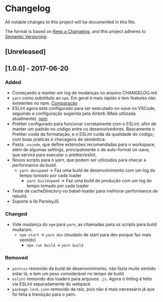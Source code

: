 # Changelog
All notable changes to this project will be documented in this file.

The format is based on [Keep a Changelog](https://keepachangelog.com/en/1.0.0/),
and this project adheres to [Semantic Versioning](https://semver.org/spec/v2.0.0.html).

## [Unreleased]

## [1.0.0] - 2017-06-20
### Added
- Começando a manter um log de mudanças no arquivo CHANGELOG.md
- `yarn` como substituto ao `npm`. Em geral é mais rápido e tem features não existentes no npm. [Comparação](https://stackshare.io/stackups/npm-vs-yarn)
- ESLint agora está configurado para ser executado on-save no VSCode, seguindo a configuração sugerida pela Airbnb (Mais utilizada atualmente). [npm](https://www.npmjs.com/package/eslint-config-airbnb)
- Prettier configurado para funcionar corretamente com o ESLint, afim de manter um padrão no código entre os desenvolvedores. Bascamente o Prettier cuida da formatação, e o ESLint cuida da qualidade do código, com boas práticas e checagens de semântica.
- Pasta `.vscode`, que define extensões recomendadas para o workspace, além de algumas settings, principalmente o de auto-format on-save, que servirá para executar o prettier/eslint.
- Novos scripts para o yarn, que podem ser utilizados para checar a performance da build.
  - `yarn devspeed` -> Faz uma build de desenvolvimento com um log do tempo tomado por cada loader
	- `yarn buildspeed` -> Faz uma build de produção com um log do tempo tomado por cada loader
- Teste de cacheDirectory no babel-loader para melhorar performance de rebuild.
- Suporte à lib ParsleyJS.
### Changed
- Vide mudança do `npm` para `yarn`,  as chamadas para os scripts para build mudaram.
  - `npm start` -> `yarn dev` (mudado de start para dev porque faz mais sentido)
	- `npm run build` -> `yarn build`
### Removed
- `postcss` removido da build de desenvolvimento, não fazia muito sentido estar lá, e tem um peso considerável no tempo de build
- `eslint` removido dos loaders para arquivos `.js`. Agora o linting é feito via ESLint separadamente do webpack
- `package.lock.json` removido da raiz, pois não é mais necessário já que foi feita a transição para o yarn.